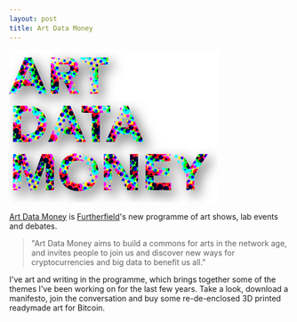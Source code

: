```yaml
---
layout: post
title: Art Data Money
---
```

[![Art Data Money](/assets/2015/adm-logo.png)](http://www.furtherfield.org/artdatamoney/)

[Art Data Money](http://www.furtherfield.org/artdatamoney/) is [Furtherfield](http://www.furtherfield.org/)'s new programme of art shows, lab events and debates.

> "Art Data Money aims to build a commons for arts in the network age, and invites people to join us and discover new ways for cryptocurrencies and big data to benefit us all."

I've art and writing in the programme, which brings together some of the themes I've been working on for the last few years. Take a look, download a manifesto, join the conversation and buy some re-de-enclosed 3D printed readymade art for Bitcoin.